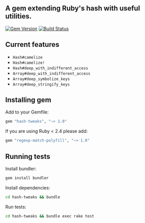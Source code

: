 ## A gem extending Ruby's hash with useful utilities.

[![Gem Version](https://badge.fury.io/rb/hash-tweaks.svg)](https://badge.fury.io/rb/hash-tweaks)
[![Build Status](https://travis-ci.org/yivo/hash-tweaks.svg?branch=master)](https://travis-ci.org/yivo/hash-tweaks)

## Current features
* `Hash#camelize`
* `Hash#camelize!`
* `Hash#deep_with_indifferent_access`
* `Array#deep_with_indifferent_access`
* `Array#deep_symbolize_keys`
* `Array#deep_stringify_keys`

## Installing gem
Add to your Gemfile:
```ruby
gem "hash-tweaks", "~> 1.0"
```

If you are using Ruby < 2.4 please add:
```ruby
gem "regexp-match-polyfill", "~> 1.0"
```

## Running tests
Install bundler:
```bash
gem install bundler
```

Install dependencies:
```bash
cd hash-tweaks && bundle
```

Run tests:
```bash
cd hash-tweaks && bundle exec rake test
```
